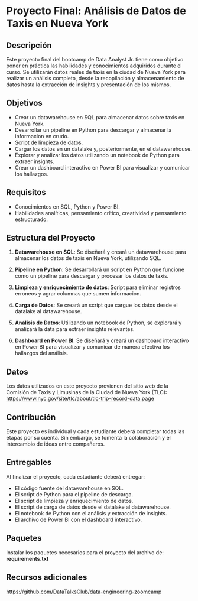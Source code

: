 # Proyecto Final: Análisis de Datos de Taxis en Nueva York

## Descripción
Este proyecto final del bootcamp de Data Analyst Jr. tiene como objetivo poner en práctica las habilidades y conocimientos adquiridos durante el curso. Se utilizarán datos reales de taxis en la ciudad de Nueva York para realizar un análisis completo, desde la recopilación y almacenamiento de datos hasta la extracción de insights y presentación de los mismos.

## Objetivos
- Crear un datawarehouse en SQL para almacenar datos sobre taxis en Nueva York.
- Desarrollar un pipeline en Python para descargar y almacenar la informacion en crudo.
- Script de limpieza de datos.
- Cargar los datos en un datalake y, posteriormente, en el datawarehouse.
- Explorar y analizar los datos utilizando un notebook de Python para extraer insights.
- Crear un dashboard interactivo en Power BI para visualizar y comunicar los hallazgos.

## Requisitos
- Conocimientos en SQL, Python y Power BI.
- Habilidades analíticas, pensamiento crítico, creatividad y pensamiento estructurado.

## Estructura del Proyecto
1. **Datawarehouse en SQL**: Se diseñará y creará un datawarehouse para almacenar los datos de taxis en Nueva York, utilizando SQL.

2. **Pipeline en Python**: Se desarrollará un script en Python que funcione como un pipeline para descargar y procesar los datos de taxis.

3. **Limpieza y enriquecimiento de datos**: Script para eliminar registros erroneos y agrar columnas que sumen informacion.

4. **Carga de Datos**: Se creará un script que cargue los datos desde el datalake al datawarehouse.

5. **Análisis de Datos**: Utilizando un notebook de Python, se explorará y analizará la data para extraer insights relevantes.

6. **Dashboard en Power BI**: Se diseñará y creará un dashboard interactivo en Power BI para visualizar y comunicar de manera efectiva los hallazgos del análisis.

## Datos
Los datos utilizados en este proyecto provienen del sitio web de la Comisión de Taxis y Limusinas de la Ciudad de Nueva York (TLC): https://www.nyc.gov/site/tlc/about/tlc-trip-record-data.page

## Contribución
Este proyecto es individual y cada estudiante deberá completar todas las etapas por su cuenta. Sin embargo, se fomenta la colaboración y el intercambio de ideas entre compañeros.

## Entregables
Al finalizar el proyecto, cada estudiante deberá entregar:
- El código fuente del datawarehouse en SQL.
- El script de Python para el pipeline de descarga.
- El script de limpieza y enriquecimiento de datos.
- El script de carga de datos desde el datalake al datawarehouse.
- El notebook de Python con el análisis y extracción de insights.
- El archivo de Power BI con el dashboard interactivo.

## Paquetes
Instalar los paquetes necesarios para el proyecto del archivo de:
**requirements.txt**

## Recursos adicionales
https://github.com/DataTalksClub/data-engineering-zoomcamp
